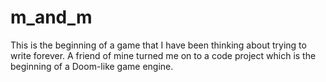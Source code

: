 # m_and_m
This is the beginning of a game that I have been thinking about trying to write forever. A friend of mine turned me on to a code project which is the beginning of a Doom-like game engine.
